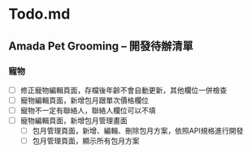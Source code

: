 # Todo.md

## Amada Pet Grooming – 開發待辦清單


### 寵物

- [ ] 修正寵物編輯頁面，存檔後年齡不會自動更新，其他欄位一併檢查
- [ ] 寵物編輯頁面，新增包月跟單次價格欄位
- [ ] 寵物不一定有聯絡人，聯絡人欄位可以不填
- [ ] 寵物編輯頁面，新增包月管理畫面
  - [ ] 包月管理頁面，新增、編輯、刪除包月方案，依照API規格進行開發
  - [ ] 包月管理頁面，顯示所有包月方案
